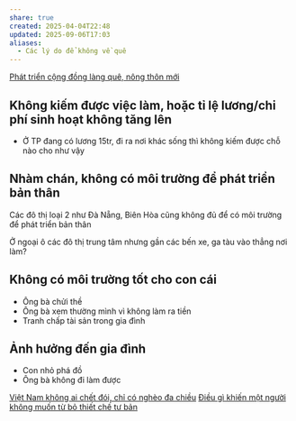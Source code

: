 ```yaml
---
share: true
created: 2025-04-04T22:48
updated: 2025-09-06T17:03
aliases:
  - Các lý do để không về quê
---
```

[Phát triển cộng đồng làng quê, nông thôn mới](../../../../%E2%9A%A1Hi%E1%BB%83u%20bi%E1%BA%BFt%20s%C3%A2u/Ph%C3%A1t%20tri%E1%BB%83n%20b%E1%BB%81n%20v%E1%BB%AFng.%20C%C3%A1c%20n%E1%BB%81n%20kinh%20t%E1%BA%BF%20thay%20th%E1%BA%BF/C%C3%A1c%20n%E1%BB%81n%20kinh%20t%E1%BA%BF%20thay%20th%E1%BA%BF/Ph%C3%A1t%20tri%E1%BB%83n%20c%E1%BB%99ng%20%C4%91%E1%BB%93ng%20l%C3%A0ng%20qu%C3%AA,%20n%C3%B4ng%20th%C3%B4n%20m%E1%BB%9Bi.md)
## Không kiếm được việc làm, hoặc tỉ lệ lương/chi phí sinh hoạt không tăng lên
- Ở TP đang có lương 15tr, đi ra nơi khác sống thì không kiếm được chỗ nào cho như vậy

## Nhàm chán, không có môi trường để phát triển bản thân
Các đô thị loại 2 như Đà Nẵng, Biên Hòa cũng không đủ để có môi trường để phát triển bản thân

Ở ngoại ô các đô thị trung tâm nhưng gần các bến xe, ga tàu vào thẳng nơi làm?

## Không có môi trường tốt cho con cái
- Ông bà chửi thề
- Ông bà xem thường mình vì không làm ra tiền
- Tranh chấp tài sản trong gia đình

## Ảnh hưởng đến gia đình
- Con nhỏ phá đồ 
- Ông bà không đi làm được

[Việt Nam không ai chết đói, chỉ có nghèo đa chiều](../../../../%E2%9A%A1Hi%E1%BB%83u%20bi%E1%BA%BFt%20s%C3%A2u/Ph%C3%A1t%20tri%E1%BB%83n%20b%E1%BB%81n%20v%E1%BB%AFng.%20C%C3%A1c%20n%E1%BB%81n%20kinh%20t%E1%BA%BF%20thay%20th%E1%BA%BF/Th%E1%BB%B1c%20tr%E1%BA%A1ng/Ng%C6%B0%E1%BB%9Di%20ngh%C3%A8o/Vi%E1%BB%87t%20Nam%20kh%C3%B4ng%20ai%20ch%E1%BA%BFt%20%C4%91%C3%B3i,%20ch%E1%BB%89%20c%C3%B3%20ngh%C3%A8o%20%C4%91a%20chi%E1%BB%81u.md)
[Điều gì khiến một người không muốn từ bỏ thiết chế tư bản](../../Ng%C6%B0%E1%BB%9Di%20th%E1%BB%A5%20h%C6%B0%E1%BB%9Fng/%C4%90i%E1%BB%81u%20g%C3%AC%20khi%E1%BA%BFn%20m%E1%BB%99t%20ng%C6%B0%E1%BB%9Di%20kh%C3%B4ng%20mu%E1%BB%91n%20t%E1%BB%AB%20b%E1%BB%8F%20thi%E1%BA%BFt%20ch%E1%BA%BF%20t%C6%B0%20b%E1%BA%A3n.md)